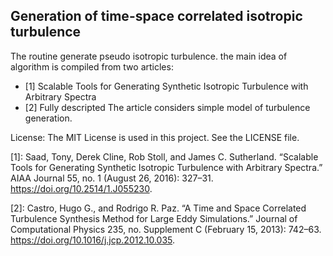 ## Generation of time-space correlated isotropic turbulence

The routine generate pseudo isotropic turbulence. 
the main idea of algorithm is compiled from two articles:
- [1] Scalable Tools for Generating Synthetic Isotropic Turbulence with Arbitrary Spectra
- [2] Fully descripted
The article considers simple model of turbulence generation.

License: The MIT License is used in this project. See the LICENSE file.


[1]: Saad, Tony, Derek Cline, Rob Stoll, and James C. Sutherland. “Scalable Tools for Generating Synthetic Isotropic Turbulence with Arbitrary Spectra.” AIAA Journal 55, no. 1 (August 26, 2016): 327–31. https://doi.org/10.2514/1.J055230.

[2]: Castro, Hugo G., and Rodrigo R. Paz. “A Time and Space Correlated Turbulence Synthesis Method for Large Eddy Simulations.” Journal of Computational Physics 235, no. Supplement C (February 15, 2013): 742–63. https://doi.org/10.1016/j.jcp.2012.10.035.

